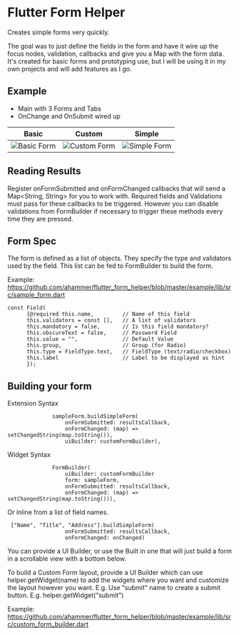 # Flutter Form Helper
Creates simple forms very quickly.

The goal was to just define the fields in the form and have it wire up the focus nodes, validation, callbacks and give you a Map with the form data. It's created for basic forms and prototyping use, but I will be using it in my own projects and will add features as I go.


## Example
- Main with 3 Forms and Tabs
- OnChange and OnSubmit wired up

| Basic | Custom | Simple |
| ------ | ------ | ----- |
| ![Basic Form](https://raw.githubusercontent.com/ahammer/flutter_form_helper/master/example/screenshots/1.png) | ![Custom Form](https://raw.githubusercontent.com/ahammer/flutter_form_helper/master/example/screenshots/2.png) | ![Simple Form](https://raw.githubusercontent.com/ahammer/flutter_form_helper/master/example/screenshots/3.png) |


## Reading Results

  Register onFormSubmitted and onFormChanged callbacks that will send a Map<String, String> for you to work with. Required fields and Validations must pass for these callbacks to be triggered. However you can disable validations from FormBuilder if necessary to trigger these methods every time they are pressed.

## Form Spec

The form is defined as a list of <Field> objects. They specify the type and validators used by the field. This list can be fed to FormBuilder to build the form.

Example: https://github.com/ahammer/flutter_form_helper/blob/master/example/lib/src/sample_form.dart

    const Field(
          {@required this.name,         // Name of this field
          this.validators = const [],   // A list of validators
          this.mandatory = false,       // Is this field mandatory?
          this.obscureText = false,     // Password Field
          this.value = "",              // Default Value
          this.group,                   // Group (for Radio)
          this.type = FieldType.text,   // FieldType (text/radio/checkbox)
          this.label                    // Label to be displayed as hint
          });

## Building your form

Extension Syntax
              
                  sampleForm.buildSimpleForm(                      
                      onFormSubmitted: resultsCallback,
                      onFormChanged: (map) => setChangedString(map.toString()),
                      uiBuilder: customFormBuilder),
                      

Widget Syntax

                  FormBuilder(
                      uiBuilder: customFormBuilder
                      form: sampleForm,
                      onFormSubmitted: resultsCallback,
                      onFormChanged: (map) => setChangedString(map.toString())),


Or inline from a list of field names.
     
     ["Name", "Title", "Address"].buildSimpleForm(
                      onFormSubmitted: resultsCallback,
                      onFormChanged: onChanged)

You can provide a UI Builder, or use the Built in one that will just build a form in a scrollable view with a bottom below.

To build a Custom Form layout, provide a UI Builder which can use helper.getWidget(name) to add the widgets where you want and customize the layout however you want. E.g. Use "submit" name to create a submit button. E.g. helper.getWidget("submit")

Example: https://github.com/ahammer/flutter_form_helper/blob/master/example/lib/src/custom_form_builder.dart

